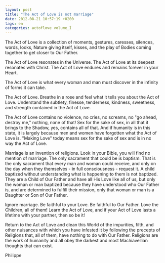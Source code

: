 ```yaml
---
layout: post
title: "The Act of Love is not marriage"
date: 2012-08-21 10:57:19 +0200
tags: en
categories: actoflove volume_I
---
```

The Act of Love is a collection of moments, gestures, caresses, silences, words, looks, Nature giving itself, kisses, and the play of Bodies coming together to get closer to Our Father.

The Act of Love resonates in the Universe. The Act of Love at its deepest resonates with Christ. The Act of Love endures and remains forever in your Heart.

The Act of Love is what every woman and man must discover in the infinity of forms it can take.

The Act of Love. Breathe in a rose and feel what it tells you about the Act of Love. Understand the subtlety, finesse, tenderness, kindness, sweetness, and strength contained in the Act of Love.

The Act of Love contains no violence, no cries, no screams, no "go ahead, destroy me," nothing, none of that! Sex for the sake of sex, in all that it brings to the Shadow, yes, contains all of that. And if humanity is in this state, it is largely because men and women have forgotten what the Act of Love is. "Making Love" today means sex for the sake of sex and is in no way the Act of Love.

Marriage is an invention of religions. Look in your Bible, you will find no mention of marriage. The only sacrament that could be is baptism. That is the only sacrament that every man and woman could receive, and only on the day when they themselves - in full consciousness - request it. A child baptized without understanding what is happening to them is not baptized. They are a Child of Our Father and have all His Love like all of us, but only the woman or man baptized because they have understood who Our Father is, and are determined to fulfill their mission, only that woman or man is a Daughter or Son of Our Father.

Ignore marriage. Be faithful to your Love. Be faithful to Our Father. Love the Children, all of them! Learn the Act of Love, and if your Act of Love lasts a lifetime with your partner, then so be it!

Return to the Act of Love and clean this World of the impurities, filth, and other nuisances with which you have infested it by following the precepts of Religions that, all of them, have nothing to do with Our Father. Religions are the work of humanity and all obey the darkest and most Machiavellian thoughts that can exist.


Philippe

<!-- 
This work is licensed under a Creative Commons Attribution-NonCommercial 4.0 International License.
-->